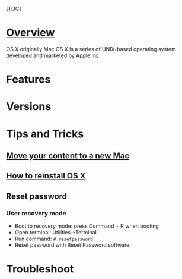 [TOC]

# [Overview](https://en.wikipedia.org/wiki/OS_X)

OS X originally Mac OS X is a series of UNIX-based operating system
developed and marketed by Apple Inc.


# Features

# Versions

# Tips and Tricks
## [Move your content to a new Mac](https://support.apple.com/en-vn/HT204350)

## [How to reinstall OS X](https://support.apple.com/en-us/HT204904)

## Reset password
### User recovery mode
- Boot to recovery mode: press Command + R when booting
- Open terminal: Utilities->Terminal
- Run command: `# resetpassword`
- Reset password with Reset Password software

# Troubleshoot
